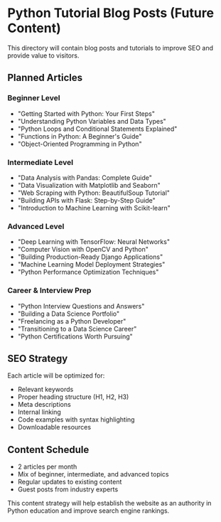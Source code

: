 # Python Tutorial Blog Posts (Future Content)

This directory will contain blog posts and tutorials to improve SEO and provide value to visitors.

## Planned Articles

### Beginner Level
- "Getting Started with Python: Your First Steps"
- "Understanding Python Variables and Data Types"
- "Python Loops and Conditional Statements Explained"
- "Functions in Python: A Beginner's Guide"
- "Object-Oriented Programming in Python"

### Intermediate Level
- "Data Analysis with Pandas: Complete Guide"
- "Data Visualization with Matplotlib and Seaborn"
- "Web Scraping with Python: BeautifulSoup Tutorial"
- "Building APIs with Flask: Step-by-Step Guide"
- "Introduction to Machine Learning with Scikit-learn"

### Advanced Level
- "Deep Learning with TensorFlow: Neural Networks"
- "Computer Vision with OpenCV and Python"
- "Building Production-Ready Django Applications"
- "Machine Learning Model Deployment Strategies"
- "Python Performance Optimization Techniques"

### Career & Interview Prep
- "Python Interview Questions and Answers"
- "Building a Data Science Portfolio"
- "Freelancing as a Python Developer"
- "Transitioning to a Data Science Career"
- "Python Certifications Worth Pursuing"

## SEO Strategy

Each article will be optimized for:
- Relevant keywords
- Proper heading structure (H1, H2, H3)
- Meta descriptions
- Internal linking
- Code examples with syntax highlighting
- Downloadable resources

## Content Schedule

- 2 articles per month
- Mix of beginner, intermediate, and advanced topics
- Regular updates to existing content
- Guest posts from industry experts

This content strategy will help establish the website as an authority in Python education and improve search engine rankings.
